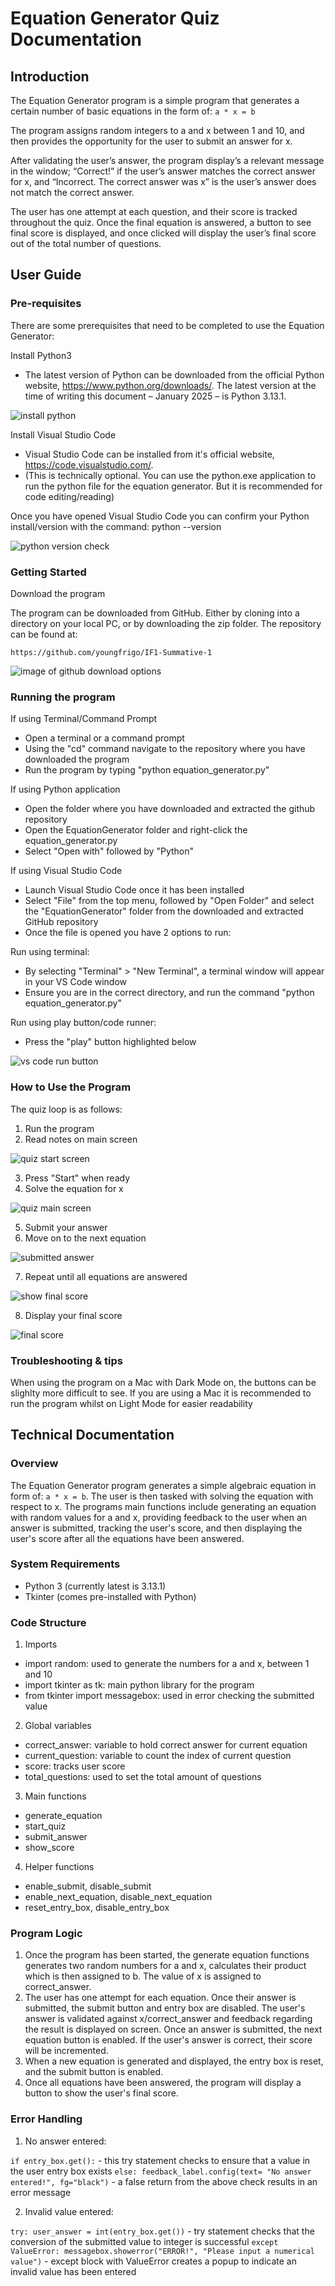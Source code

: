 # Equation Generator Quiz Documentation

## Introduction

The Equation Generator program is a simple program that generates a certain number of basic equations in the form of: `a * x = b`

The program assigns random integers to a and x between 1 and 10, and then provides the opportunity for the user to submit an answer for x.

After validating the user’s answer, the program display’s a relevant message in the window; “Correct!” if the user’s answer matches the correct answer for x, and “Incorrect. The correct answer was x” is the user’s answer does not match the correct answer.

The user has one attempt at each question, and their score is tracked throughout the quiz. Once the final equation is answered, a button to see final score is displayed, and once clicked will display the user’s final score out of the total number of questions.

## User Guide

### Pre-requisites

There are some prerequisites that need to be completed to use the Equation Generator:

Install Python3

- The latest version of Python can be downloaded from the official Python website, https://www.python.org/downloads/. The latest version at the time of writing this document – January 2025 – is Python 3.13.1.

![install python](../EquationGenerator/doc-images/Python-Install.png)

Install Visual Studio Code

- Visual Studio Code can be installed from it's official website, https://code.visualstudio.com/.
- (This is technically optional. You can use the python.exe application to run the python file for the equation generator. But it is recommended for code editing/reading)

Once you have opened Visual Studio Code you can confirm your Python install/version with the command: python --version

![python version check](../EquationGenerator/doc-images/Python-Check.png)

### Getting Started

Download the program

The program can be downloaded from GitHub. Either by cloning into a directory on your local PC, or by downloading the zip folder. The repository can be found at:

```
https://github.com/youngfrigo/IF1-Summative-1
```

![image of github download options](../EquationGenerator/doc-images/GitHub-Clone-Download.png)

### Running the program

If using Terminal/Command Prompt

- Open a terminal or a command prompt
- Using the "cd" command navigate to the repository where you have downloaded the program
- Run the program by typing "python equation_generator.py"

If using Python application

- Open the folder where you have downloaded and extracted the github repository
- Open the EquationGenerator folder and right-click the equation_generator.py
- Select "Open with" followed by "Python"

If using Visual Studio Code

- Launch Visual Studio Code once it has been installed
- Select "File" from the top menu, followed by "Open Folder" and select the "EquationGenerator" folder from the downloaded and extracted GitHub repository
- Once the file is opened you have 2 options to run:

Run using terminal:

- By selecting "Terminal" > "New Terminal", a terminal window will appear in your VS Code window
- Ensure you are in the correct directory, and run the command "python equation_generator.py"

Run using play button/code runner:

- Press the "play" button highlighted below

![vs code run button](../EquationGenerator/doc-images/VSC-Run.png)

### How to Use the Program

The quiz loop is as follows:

1. Run the program
2. Read notes on main screen

![quiz start screen](../EquationGenerator/doc-images/EG-Start.png)

3. Press "Start" when ready
4. Solve the equation for x

![quiz main screen](../EquationGenerator/doc-images/EG-Quiz.png)

5. Submit your answer
6. Move on to the next equation

![submitted answer](../EquationGenerator/doc-images/EG-Submitted.png)

7. Repeat until all equations are answered

![show final score](../EquationGenerator/doc-images/EG-Show-Score.png)

8. Display your final score

![final score](../EquationGenerator/doc-images/EG-Score.png)

### Troubleshooting & tips

When using the program on a Mac with Dark Mode on, the buttons can be slighlty more difficult to see.
If you are using a Mac it is recommended to run the program whilst on Light Mode for easier readability

## Technical Documentation

### Overview

The Equation Generator program generates a simple algebraic equation in form of: `a * x = b`. The user is then tasked with solving the equation with
respect to x. The programs main functions include generating an equation with random values for a and x, providing feedback to the user when an
answer is submitted, tracking the user's score, and then displaying the user's score after all the equations have been answered.

### System Requirements

- Python 3 (currently latest is 3.13.1)
- Tkinter (comes pre-installed with Python)

### Code Structure

1. Imports

- import random: used to generate the numbers for a and x, between 1 and 10
- import tkinter as tk: main python library for the program
- from tkinter import messagebox: used in error checking the submitted value

2. Global variables

- correct_answer: variable to hold correct answer for current equation
- current_question: variable to count the index of current question
- score: tracks user score
- total_questions: used to set the total amount of questions

3. Main functions

- generate_equation
- start_quiz
- submit_answer
- show_score

4. Helper functions

- enable_submit, disable_submit
- enable_next_equation, disable_next_equation
- reset_entry_box, disable_entry_box

### Program Logic

1.  Once the program has been started, the generate equation functions generates two random
    numbers for a and x, calculates their product which is then assigned to b. The value of
    x is assigned to correct_answer.
2.  The user has one attempt for each equation. Once their answer is submitted, the submit
    button and entry box are disabled. The user's answer is validated against x/correct_answer
    and feedback regarding the result is displayed on screen. Once an answer is submitted, the
    next equation button is enabled. If the user's answer is correct, their score will be
    incremented.
3.  When a new equation is generated and displayed, the entry box is reset, and the submit
    button is enabled.
4.  Once all equations have been answered, the program will display a button to show the
    user's final score.

### Error Handling

1.  No answer entered:

`if entry_box.get():` - this try statement checks to ensure that a value in the user entry box exists
`else: feedback_label.config(text= "No answer entered!", fg="black")` - a false return from the above check results in an error message

2.  Invalid value entered:

`try: user_answer = int(entry_box.get())` - try statement checks that the conversion of the submitted value to integer is successful
`except ValueError: messagebox.showerror("ERROR!", "Please input a numerical value")` - except block with ValueError creates a popup to indicate an invalid value has been entered
